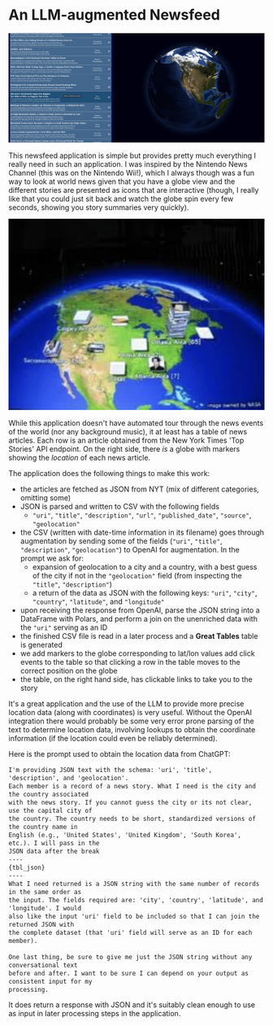 # An LLM-augmented Newsfeed

![View of Application](application_view.png)

This newsfeed application is simple but provides pretty much everything I really need in such an application.
I was inspired by the Nintendo News Channel (this was on the Nintendo Wii!), which I always though was a fun
way to look at world news given that you have a globe view and the different stories are presented as icons that
are interactive (though, I really like that you could just sit back and watch the globe spin every few seconds,
showing you story summaries very quickly).

![Nintendo News Channel, the inspiration for this](nintendo_news_channel.png)

While this application doesn't have automated tour through the news events of the world (nor any background music),
it at least has a table of news articles. Each row is an article obtained from the New York Times
'Top Stories' API endpoint. On the right side, there *is* a globe with markers showing the
*location* of each news article.

The application does the following things to make this work:

- the articles are fetched as JSON from NYT (mix of different categories, omitting some)
- JSON is parsed and written to CSV with the following fields
    * `"uri"`, `"title"`, `"description"`, `"url"`, `"published_date"`, `"source"`, `"geolocation"`
- the CSV (written with date-time information in its filename) goes through augmentation by sending some of the fields (`"uri"`, `"title"`, `"description"`, `"geolocation"`) to OpenAI for augmentation. In the prompt we ask for:
    * expansion of geolocation to a city and a country, with a best guess of the city if not in the `"geolocation"` field (from inspecting the `"title"`, `"description"`)
    * a return of the data as JSON with the following keys: `"uri"`, `"city"`, `"country"`, `"latitude"`, and `"longitude"`
- upon receiving the response from OpenAI, parse the JSON string into a DataFrame with Polars, and perform a join on the unenriched data with the `"uri"` serving as an ID
- the finished CSV file is read in a later process and a **Great Tables** table is generated
- we add markers to the globe corresponding to lat/lon values add click events to the table so that clicking a row in the table moves to the correct position on the globe
- the table, on the right hand side, has clickable links to take you to the story

It's a great application and the use of the LLM to provide more precise location data (along with coordinates) is very useful. Without the OpenAI integration there would probably be some very error prone parsing of the text to determine location data, involving lookups to obtain the coordinate information (if the location could even be reliably determined).

Here is the prompt used to obtain the location data from ChatGPT:

```
I'm providing JSON text with the schema: 'uri', 'title', 'description', and 'geolocation'.
Each member is a record of a news story. What I need is the city and the country associated
with the news story. If you cannot guess the city or its not clear, use the capital city of
the country. The country needs to be short, standardized versions of the country name in
English (e.g., 'United States', 'United Kingdom', 'South Korea', etc.). I will pass in the
JSON data after the break
----
{tbl_json}
----
What I need returned is a JSON string with the same number of records in the same order as
the input. The fields required are: 'city', 'country', 'latitude', and 'longitude'. I would
also like the input 'uri' field to be included so that I can join the returned JSON with
the complete dataset (that 'uri' field will serve as an ID for each member).

One last thing, be sure to give me just the JSON string without any conversational text
before and after. I want to be sure I can depend on your output as consistent input for my
processing.
```

It does return a response with JSON and it's suitably clean enough to use as input in later
processing steps in the application.
